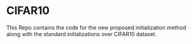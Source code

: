 # CIFAR10

This Repo contains the code for the new proposed initialization method along with the standard initializations over CIFAR10 dataset.
